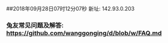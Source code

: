 ##2018年09月28日07时12分07秒 新址: 142.93.0.203
### 兔友常见问题及解答: https://github.com/wanggonging/d/blob/w/FAQ.md
